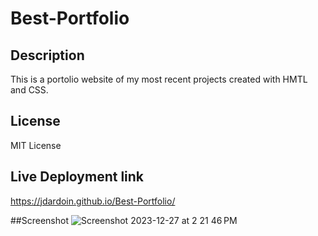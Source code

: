 # Best-Portfolio

## Description 
This is a portolio website of my most recent projects created with HMTL and CSS.

## License
MIT License

## Live Deployment link
https://jdardoin.github.io/Best-Portfolio/

##Screenshot
![Screenshot 2023-12-27 at 2 21 46 PM](https://github.com/jdardoin/Best-Portfolio/assets/141884948/1eb9bfd9-251e-4ccc-b103-f1ecd8d9905c)


